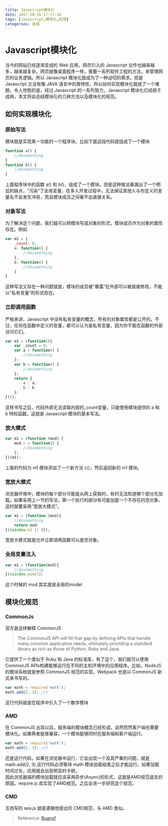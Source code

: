 ```yaml
---
title: Javascript模块化
date: 2017-10-16 17:17:34
tags: [Javascript,模块化,前端]
categories: 前端
---
```


# Javascript模块化
当今的网站已经逐渐变成的 Web 应用，网页引入的 Javascript 文件也越来越多，越来越复杂。网页就像桌面程序一样，需要一系列软件工程的方法，来管理网页的业务逻辑。所以 Javascript 模块化就成为了一种迫切的需求。但是 Javascript 又没有像 JAVA 语言中的类特性，所以如何实现模块化就成了一个难题。令人欣慰的是，经过 Javascript 的一系列努力，Javascript 模块化已经趋于成熟，本文将会总结模块化的几种方法以及模块化的规范。
<!-- more -->
## 如何实现模块化

### 原始写法
模块就是实现某一功能的一个程序块。比如下面这段代码就组成了一个模块
```javascript
function a() {
    //dosomething
}
function b() {
    //dosomething
}
```
上面程序块中的函数 a() 和 b()，组成了一个模块。但是这种做法暴漏出了一个明显的缺点，“污染”了全局变量，在多人开发过程中，无法保证其他人与你定义的变量名不会发生冲突，而且模块成员之间看不出直接关系。
### 对象写法
为了解决这个问题，我们就可以把模块写成对象的形式，模块成员作为对象的属性存在。例如
```javascript
var m1 = {
    _count: 0,
    a: function() {
        //dosomething
    },
    b: function() {
        //dosomething
    }
}
```
这种写法又存在一种问题就是，模块的成员被“暴露”在外部可以被直接修改，不能以“私有变量”的形式存在。
### 立即调用函数
严格来讲，Javascript 中没有私有变量的概念，所有的对象属性都是公开的。不过，任何在函数中定义的变量，都可以认为是私有变量，因为你不能在函数的外部访问它们。
```javascript
var m1 = (function(){
    var _count = 0;
    var a = function() {
        //dosomething
    };
    var b = function() {
        //dosomething
    };
    return {
        a : a,
        b : b
    };
})();
```
这样书写之后，代码外部无法读取内部的_count变量，只能使用模块提供的 a 和 b 特权函数。这就是 Javascript 模块的基本写法。
### 放大模式
```javascript
var m1 = (function (mod) {
    mod.c = function() {
        //dosomething
    };
})(m1);
```
上面的代码为 m1 模块添加了一个新方法 c()，然后返回新的 m1 模块。
### 宽放大模式
浏览器环境中，模块的每个部分可能是从网上获取的，有时无法知道哪个部分先加载。如果采用上一节的写法，第一个执行的部分有可能加载一个不存在的空对象，这时就要采用“宽放大模式”。
```javascript
var m1 = (function (mod){
    //dosomething
    return mod;
})(window.m1 || {});
```
宽放大模式就是允许立即调用函数可以是空对象。
### 全局变量注入
```javascript
var m1 = (function(mod){
    //dosomething
})(window.model);
```
这个时候的 mod 其实就是全局的model
## 模块化规范

### CommonJs
官方是这样解释 CommonJS 
> The CommonJS API will fill that gap by defining APIs that handle many common application needs, ultimately providing a standard library as rich as those of Python, Ruby and Java.

它提供了一个类似于 Ruby 和 Java 的标准库，有了这个，我们就可以使用 CommonJS APIs构建能够运行在不同的主机环境中的应用程序。比如，NodeJS 的模块系统就是参照 CommonJS 规范的实现，Webpack 也是以 CommonJS 新式来书写的。
```javascript
var math = require('math');
math.add(2, 3); //5
```
这行代码就是在程序中引入了一个数学模块
### AMD
在 CommonJS 出现以后，服务端的模块概念已经形成，自然而然客户端也需要模块化。如果两者能够兼容，一个模块能够同时在服务端和客户端运行。
```javascript
var math = require('math');
math.add(2, 3); //5
```
还是这行代码，如果在浏览器中运行，它会出现一个及其严重的问题，就是 math.add(2, 3) 这行代码必须等待 math 模块加载结束之后才能运行。如果加载时间过长，应用就会出现明显的卡顿。<br>
因此浏览器端的模块加载就应该采用异步(Async)的形式，这就是AMD规范诞生的原因。require.js 库实现了AMD规范。之后会进一步研究这个规范。
### CMD
玉伯写的 sea.js 就是遵循他提出的 CMD规范，与 AMD 类似。

>Reference: <a href="http://www.ruanyifeng.com/blog/2012/10/javascript_module.html" target="_blank">Ruanyf</a>
